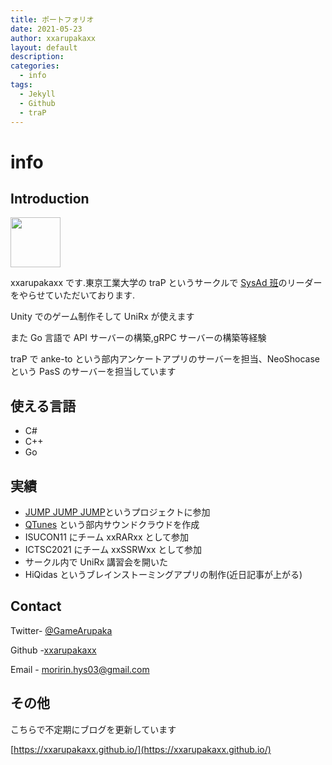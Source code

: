 ```yaml
---
title: ポートフォリオ
date: 2021-05-23
author: xxarupakaxx
layout: default
description:
categories:
  - info
tags:
  - Jekyll
  - Github
  - traP
---
```


# info

## Introduction

<img src="https://user-images.githubusercontent.com/67729473/120451954-d50bd800-c3cc-11eb-92dd-84e20cbd323c.png" width="80">

xxarupakaxx です.東京工業大学の traP というサークルで [SysAd 班](https://trap.jp/sysad/)のリーダーをやらせていただいております.

Unity でのゲーム制作そして UniRx が使えます

また Go 言語で API サーバーの構築,gRPC サーバーの構築等経験

traP で anke-to という部内アンケートアプリのサーバーを担当、NeoShocase という PasS のサーバーを担当しています

## 使える言語

- C#
- C++
- Go

## 実績

- [JUMP JUMP JUMP](https://play.google.com/store/apps/details?id=com.traP.JumpJumpJump)というプロジェクトに参加
- [QTunes](https://trap.jp/post/1315/) という部内サウンドクラウドを作成
- ISUCON11 にチーム xxRARxx として参加
- ICTSC2021 にチーム xxSSRWxx として参加
- サークル内で UniRx 講習会を開いた
- HiQidas というブレインストーミングアプリの制作(近日記事が上がる)

## Contact

Twitter- [@GameArupaka](https://twitter.com/GameArupaka)

Github -[xxarupakaxx](https://github.com/xxarupakaxx)

Email - moririn.hys03@gmail.com

## その他

こちらで不定期にブログを更新しています

[https://xxarupakaxx.github.io/](https://xxarupakaxx.github.io/)
